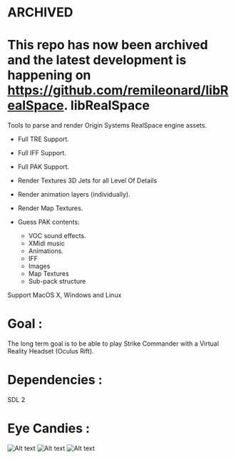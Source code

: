 ARCHIVED
========

This repo has now been archived and the latest development is happening on https://github.com/remileonard/libRealSpace.
libRealSpace
============

Tools to parse and render Origin Systems RealSpace engine assets.

- Full TRE Support.
- Full IFF Support.
- Full PAK Support.

- Render Textures 3D Jets for all Level Of Details
- Render animation layers (individually).
- Render Map Textures.

- Guess PAK contents:
     - VOC sound effects.
     - XMidi music
     - Animations.
     - IFF
     - Images
     - Map Textures
     - Sub-pack structure

Support MacOS X, Windows and Linux 

Goal :
======

The long term goal is to be able to play Strike Commander with a Virtual Reality Headset
(Oculus Rift).

Dependencies :
==============

SDL 2

Eye Candies :
=============

![Alt text](pics/nice_sc_scene.png)
![Alt text](/pics/F-22.png)
![Alt text](/pics/face.png)


